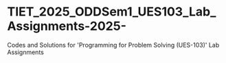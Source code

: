# TIET_2025_ODDSem1_UES103_Lab_Assignments-2025-
Codes and Solutions for 'Programming for Problem Solving (UES-103)' Lab Assignments
